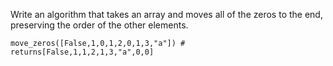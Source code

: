 Write an algorithm that takes an array and moves all of the zeros to the end, preserving the order of the other elements.

```
move_zeros([False,1,0,1,2,0,1,3,"a"]) # returns[False,1,1,2,1,3,"a",0,0]
```